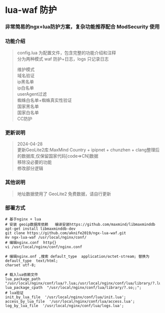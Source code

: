 # lua-waf 防护

### 非常简易的ngx+lua防护方案，复杂功能推荐配合 ModSecurity 使用

### 功能介绍
> config.lua 为配置文件，包含完整的功能介绍和注释  
> 分为两种模式 waf 防护+日志，logs 只记录日志  
>  
> 维护模式  
> 域名验证  
> ip黑名单  
> ip白名单  
> userAgent过滤  
> 蜘蛛白名单+蜘蛛真实性验证  
> 国家黑名单  
> 国家白名单  
> CC防护  

### 更新说明
> 2024-04-28  
> 更新GeoLite2库:MaxMind Country + ipipnet + chunzhen + clang整理后的数据库,仅保留国家代码[code=>CN]数据   
> 移除没必要的功能  
> 修改部分逻辑  


### 其他说明
> 地址数据使用了 GeoLite2 免费数据，请自行更新

### 部署方式
``` shell
# 基于nginx + lua
# 安装 geoip数据库依赖   编译安装https://github.com/maxmind/libmaxminddb
apt-get install libmaxminddb-dev
git clone https://github.com/aknife2019/ngx-lua-waf.git
mv ngx-lua-waf /usr/local/nginx/conf/
# 编辑nginx.conf  http{}
vi /usr/local/nginx/conf/nginx.conf
```

``` nginx
# 编辑nginx.onf ,搜索 default_type  application/octet-stream; 替换为
default_type  text/html;
charset utf-8;

# 载入lua依赖文件
lua_package_path  "/usr/local/nginx/conf/lua/?.lua;/usr/local/nginx/conf/lua/library/?.lua;;";
lua_package_cpath  "/usr/local/nginx/conf/lua/library/?.so;;";
# lua验证
init_by_lua_file  '/usr/local/nginx/conf/lua/init.lua';
access_by_lua_file  '/usr/local/nginx/conf/lua/access.lua';
log_by_lua_file  '/usr/local/nginx/conf/lua/logs.lua';
```
